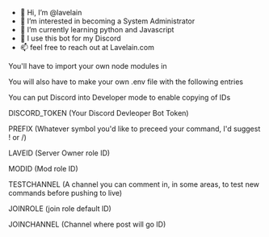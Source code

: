 - 👋 Hi, I’m @lavelain
- 👀 I’m interested in becoming a System Administrator
- 🌱 I’m currently learning python and Javascript
- 💞️ I use this bot for my Discord
- 📫 feel free to reach out at Lavelain.com

You'll have to import your own node modules in

You will also have to make your own .env file with the following entries

You can put Discord into Developer mode to enable copying of IDs

DISCORD_TOKEN (Your Discord Devleoper Bot Token)

PREFIX (Whatever symbol you'd like to preceed your command, I'd suggest ! or /)

LAVEID (Server Owner role ID)

MODID (Mod role ID)

TESTCHANNEL (A channel you can comment in, in some areas,  to test new commands before pushing to live)

JOINROLE (join role default ID)

JOINCHANNEL (Channel where post will go ID)
